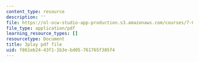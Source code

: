 ```yaml
---
content_type: resource
description: ''
file: https://ol-ocw-studio-app-production.s3.amazonaws.com/courses/7-01sc-fundamentals-of-biology-fall-2011/f861eb2443f11b3ebd05761765f385f4_zLGHH9Rwvlw.pdf
file_type: application/pdf
learning_resource_types: []
resourcetype: Document
title: 3play pdf file
uid: f861eb24-43f1-1b3e-bd05-761765f385f4
---
```

